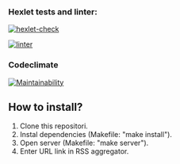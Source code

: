 ### Hexlet tests and linter:
[![hexlet-check](https://github.com/Mentavr/frontend-project-lvl3/actions/workflows/hexlet-check.yml/badge.svg)](https://github.com/Mentavr/frontend-project-lvl3/actions/workflows/hexlet-check.yml)

[![linter](https://github.com/Mentavr/frontend-project-lvl3/actions/workflows/test.yml/badge.svg)](https://github.com/Mentavr/frontend-project-lvl3/actions/workflows/test.yml)

### Codeclimate
[![Maintainability](https://api.codeclimate.com/v1/badges/bbb9bccc11ec5db9012f/maintainability)](https://codeclimate.com/github/Mentavr/frontend-project-lvl3/maintainability)
## How to install?
1. Clone this repositori.
2. Instal dependencies (Makefile: "make install").
3. Open server (Makefile: "make server").
4. Enter URL link in RSS aggregator.
